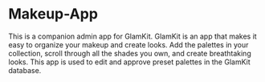 # Makeup-App
This is a companion admin app for GlamKit. GlamKit is an app that makes it easy to organize your makeup and create looks. Add the palettes in your collection, scroll through all the shades you own, and create breathtaking looks. This app is used to edit and approve preset palettes in the GlamKit database.